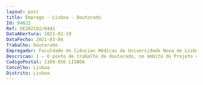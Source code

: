 ```yaml
--- 
layout: post
title: Emprego - Lisboa - Doutorado
Id: 84622
Ref: OE202102/0441
DataAbertura: 2021-02-19
DataFecho: 2021-03-04
Trabalho: Doutorado
Empregador: Faculdade de Ciências Médicas da Universidade Nova de Lisboa - NOVA Medical School
Descricao: 1 — O posto de trabalho de doutorado, no âmbito do Projeto de investigação PTDC MEC  NEU 28750 2017,com uma duração máxima previsível de 6 meses, tem em vista o desempenho das seguintes funções a) Desenvolver o projeto de investigação sob a supervisão dos investigadores responsáveis b) Estabelecer pontes entre a investigação clínica (neurologistas) e investigação básica (investigadoreslaboratoriais) no âmbito do desenvolvimento do projeto c) Produzir e analisar dados científicos no âmbito do projeto.
CodigoPostal: 1169-056 LISBOA
Concelho: Lisboa
Distrito: Lisboa
--- 
```

